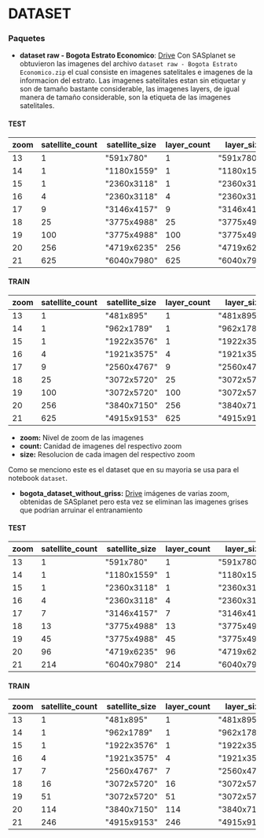 # DATASET

### Paquetes

* **dataset raw - Bogota Estrato Economico**: [Drive](https://drive.google.com/file/d/1cQPLqVHW9f7alj_CNRApJNj-XmqDDXb3/view?usp=sharing) Con SASplanet se obtuvieron las imagenes del archivo `dataset raw - Bogota Estrato Economico.zip` el cual consiste en imagenes satelitales e imagenes de la informacion del estrato. Las imagenes satelitales estan sin etiquetar y son de tamaño bastante considerable, las imagenes layers, de igual manera de tamaño considerable, son la etiqueta de las imagenes satelitales.

#### TEST
zoom|satellite_count|satellite_size|layer_count|layer_size
-|-|-|-|-
13|1|"591x780"|1|"591x780"
14|1|"1180x1559"|1|"1180x1559"
15|1|"2360x3118"|1|"2360x3118"
16|4|"2360x3118"|4|"2360x3118"
17|9|"3146x4157"|9|"3146x4157"
18|25|"3775x4988"|25|"3775x4988"
19|100|"3775x4988"|100|"3775x4988"
20|256|"4719x6235"|256|"4719x6235"
21|625|"6040x7980"|625|"6040x7980"

#### TRAIN
zoom|satellite_count|satellite_size|layer_count|layer_size
-|-|-|-|-
13|1|"481x895"|1|"481x895"
14|1|"962x1789"|1|"962x1789"
15|1|"1922x3576"|1|"1922x3576"
16|4|"1921x3575"|4|"1921x3575"
17|9|"2560x4767"|9|"2560x4767"
18|25|"3072x5720"|25|"3072x5720"
19|100|"3072x5720"|100|"3072x5720"
20|256|"3840x7150"|256|"3840x7150"
21|625|"4915x9153"|625|"4915x9153"

* **zoom:** Nivel de zoom de las imagenes
* **count:** Canidad de imagenes del respectivo zoom
* **size:** Resolucion de cada imagen del respectivo zoom

Como se menciono este es el dataset que en su mayoria se usa para el notebook `dataset`.

* **bogota_dataset_without_griss:**
[Drive](https://drive.google.com/open?id=1vj9DXsSeMhTY6WywQrrQDpUZUYpAttyy) imágenes de varias zoom, obtenidas de SASplanet pero esta vez se eliminan las imagenes grises que podrian arruinar el entranamiento

#### TEST
zoom|satellite_count|satellite_size|layer_count|layer_size
-|-|-|-|-
13|1|"591x780"|1|"591x780"
14|1|"1180x1559"|1|"1180x1559"
15|1|"2360x3118"|1|"2360x3118"
16|4|"2360x3118"|4|"2360x3118"
17|7|"3146x4157"|7|"3146x4157"
18|13|"3775x4988"|13|"3775x4988"
19|45|"3775x4988"|45|"3775x4988"
20|96|"4719x6235"|96|"4719x6235"
21|214|"6040x7980"|214|"6040x7980"

#### TRAIN
zoom|satellite_count|satellite_size|layer_count|layer_size
-|-|-|-|-
13|1|"481x895"|1|"481x895"
14|1|"962x1789"|1|"962x1789"
15|1|"1922x3576"|1|"1922x3576"
16|4|"1921x3575"|4|"1921x3575"
17|7|"2560x4767"|7|"2560x4767"
18|16|"3072x5720"|16|"3072x5720"
19|51|"3072x5720"|51|"3072x5720"
20|114|"3840x7150"|114|"3840x7150"
21|246|"4915x9153"|246|"4915x9153"
